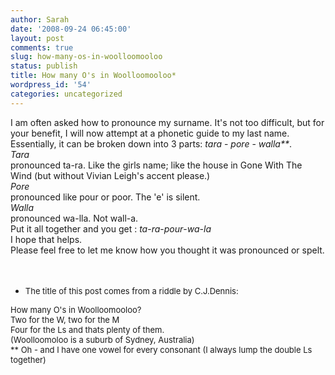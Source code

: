 ```yaml
---
author: Sarah
date: '2008-09-24 06:45:00'
layout: post
comments: true
slug: how-many-os-in-woolloomooloo
status: publish
title: How many O's in Woolloomooloo*
wordpress_id: '54'
categories: uncategorized
---
```


<div>I am often asked how to pronounce my surname. It's not too difficult, but for your benefit, I will now attempt at a phonetic guide to my last name. </div>
<div>Essentially, it can be broken down into 3 parts: <span style="font-style:italic;">tara</span> - <span style="font-style:italic;">pore</span> - <span style="font-style:italic;">walla**</span>. </div>
<div><span style="font-style:italic;">Tara</span></div>
<div>pronounced ta-ra. Like the girls name; like the house in Gone With The Wind (but without Vivian Leigh's accent please.)</div>
<div><span style="font-style:italic;">Pore</span></div>
<div>pronounced like pour or poor. The 'e' is silent.</div>
<div><span style="font-style:italic;">Walla</span></div>
<div>pronounced wa-lla. Not wall-a.</div>
<div>Put it all together and you get : <span style="font-style:italic;">ta</span>-<span style="font-style:italic;">ra</span>-<span style="font-style:italic;">pour</span>-<span style="font-style:italic;">wa</span>-<span style="font-style:italic;">la</span></div>
<div><span style="font-style:italic;">
</span></div>
<div>I hope that helps. </div>
<div>Please feel free to let me know how you thought it was pronounced or spelt.  </div>
 

* <span style="font-size:small;">The title of this post comes from a riddle by C.J.Dennis:</span>
<div><span style="font-size:small;">How many O's in Woolloomooloo?</span></div>
<div><span style="font-size:small;">Two for the W, two for the M</span></div>
<div><span style="font-size:small;">Four for the Ls and thats plenty of them.</span></div>
<div><span style="font-size:small;">(Woolloomoloo is a suburb of Sydney, Australia)</span></div>
<div><span style="font-size:13px;">
</span></div>
<div><span style="font-size:13px;">** Oh - and I have one vowel for every consonant (I always lump the double Ls together)</span></div>
